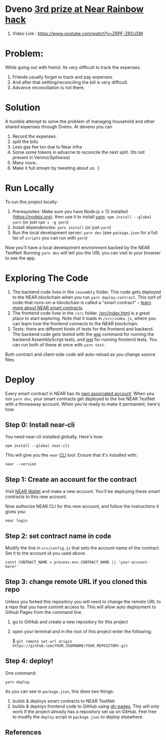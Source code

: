 Dveno  [ 3rd prize at Near Rainbow hack ]
==========


1. Video Link : https://www.youtube.com/watch?v=ZRPF-ZROJ5M


Problem:
===========
While going out with freind. Its very difficult to track the expenses.
1. Friends usually forget to track and pay expenses.
2. And after that settling/reconciling the bill is very difficult. 
3. Advance reconcillation is not there.

Solution
===========
A humble attempt to solve the problem of managing household and other shared expenses through Dveno. At deveno you can

1. Record the expenses.
2. split the biils 
3. Less gas fee txn due to Near infra
4. Some some tokens in advacne to reconcile the next split. (Its not present in Venmo/Splitwise)
5. Many more.. 
6. Make it full stream by tweeting about us. :)





<!-- MAGIC COMMENT: DO NOT DELETE! Everything above this line is hidden on NEAR Examples page -->



Run Locally
===========

To run this project locally:

1. Prerequisites: Make sure you have Node.js ≥ 12 installed (https://nodejs.org), then use it to install [yarn]: `npm install --global yarn` (or just `npm i -g yarn`)
2. Install dependencies: `yarn install` (or just `yarn`)
3. Run the local development server: `yarn dev` (see `package.json` for a
   full list of `scripts` you can run with `yarn`)

Now you'll have a local development environment backed by the NEAR TestNet! Running `yarn dev` will tell you the URL you can visit in your browser to see the app.


Exploring The Code
==================

1. The backend code lives in the `/assembly` folder. This code gets deployed to
   the NEAR blockchain when you run `yarn deploy:contract`. This sort of
   code-that-runs-on-a-blockchain is called a "smart contract" – [learn more
   about NEAR smart contracts][smart contract docs].
2. The frontend code lives in the `/src` folder.
   [/src/index.html](/src/index.html) is a great place to start exploring. Note
   that it loads in `/src/index.js`, where you can learn how the frontend
   connects to the NEAR blockchain.
3. Tests: there are different kinds of tests for the frontend and backend. The
   backend code gets tested with the [asp] command for running the backend
   AssemblyScript tests, and [jest] for running frontend tests. You can run
   both of these at once with `yarn test`.

Both contract and client-side code will auto-reload as you change source files.


Deploy
======

Every smart contract in NEAR has its [own associated account][NEAR accounts]. When you run `yarn dev`, your smart contracts get deployed to the live NEAR TestNet with a throwaway account. When you're ready to make it permanent, here's how.


Step 0: Install near-cli
--------------------------

You need near-cli installed globally. Here's how:

    npm install --global near-cli

This will give you the `near` [CLI] tool. Ensure that it's installed with:

    near --version


Step 1: Create an account for the contract
------------------------------------------

Visit [NEAR Wallet] and make a new account. You'll be deploying these smart contracts to this new account.

Now authorize NEAR CLI for this new account, and follow the instructions it gives you:

    near login


Step 2: set contract name in code
---------------------------------

Modify the line in `src/config.js` that sets the account name of the contract. Set it to the account id you used above.

    const CONTRACT_NAME = process.env.CONTRACT_NAME || 'your-account-here!'


Step 3: change remote URL if you cloned this repo 
-------------------------

Unless you forked this repository you will need to change the remote URL to a repo that you have commit access to. This will allow auto deployment to Github Pages from the command line.

1) go to GitHub and create a new repository for this project
2) open your terminal and in the root of this project enter the following:

    $ `git remote set-url origin https://github.com/YOUR_USERNAME/YOUR_REPOSITORY.git`


Step 4: deploy!
---------------

One command:

    yarn deploy

As you can see in `package.json`, this does two things:

1. builds & deploys smart contracts to NEAR TestNet
2. builds & deploys frontend code to GitHub using [gh-pages]. This will only work if the project already has a repository set up on GitHub. Feel free to modify the `deploy` script in `package.json` to deploy elsewhere.

References 
---------------

  [NEAR]: https://nearprotocol.com/
  [yarn]: https://yarnpkg.com/
  [AssemblyScript]: https://docs.assemblyscript.org/
  [React]: https://reactjs.org
  [smart contract docs]: https://docs.nearprotocol.com/docs/roles/developer/contracts/assemblyscript
  [asp]: https://www.npmjs.com/package/@as-pect/cli
  [jest]: https://jestjs.io/
  [NEAR accounts]: https://docs.nearprotocol.com/docs/concepts/account
  [NEAR Wallet]: https://wallet.nearprotocol.com
  [near-cli]: https://github.com/nearprotocol/near-cli
  [CLI]: https://www.w3schools.com/whatis/whatis_cli.asp
  [create-near-app]: https://github.com/nearprotocol/create-near-app
  [gh-pages]: https://github.com/tschaub/gh-pages
  [3rd prize at Near Rainbow hack]: https://www.notion.so/7951e643157941b3a17032c061aebe41?v=47c62c9fd20f4580a6b9f63ac9a8f9cf

